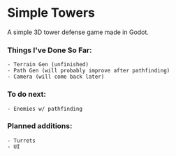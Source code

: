# Simple Towers
A simple 3D tower defense game made in Godot.

### Things I've Done So Far:
	- Terrain Gen (unfinished)
	- Path Gen (will probably improve after pathfinding)
	- Camera (will come back later)

### To do next:
	- Enemies w/ pathfinding

### Planned additions:
	- Turrets
	- UI
